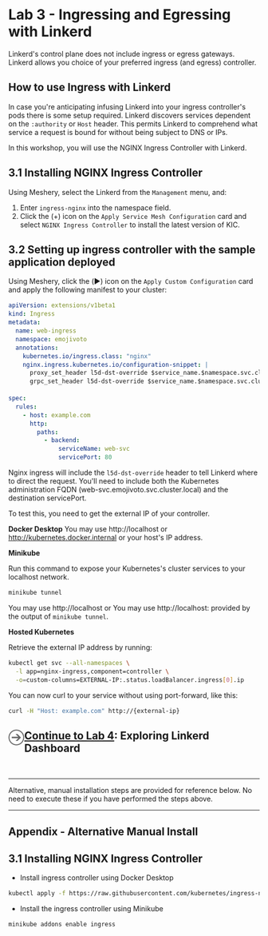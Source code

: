 # Lab 3 - Ingressing and Egressing with Linkerd

<!-- Services running on the Linkerd service mesh by default are not exposed outside the cluster. -->

Linkerd's control plane does not include ingress or egress gateways. Linkerd allows you choice of your preferred ingress (and egress) controller.

## How to use Ingress with Linkerd

In case you're anticipating infusing Linkerd into your ingress controller's pods there is some setup required. Linkerd discovers services dependent on the `:authority` or `Host` header. This permits Linkerd to comprehend what service a request is bound for without being subject to DNS or IPs.

In this workshop, you will use the NGINX Ingress Controller with Linkerd.

## 3.1 Installing NGINX Ingress Controller

Using Meshery, select the Linkerd from the `Management` menu, and:

1. Enter `ingress-nginx` into the namespace field.
1. Click the (+) icon on the `Apply Service Mesh Configuration` card and select `NGINX Ingress Controller` to install the latest version of KIC.

## 3.2 Setting up ingress controller with the sample application deployed

Using Meshery, click the (▶️) icon on the `Apply Custom Configuration` card and apply the following manifest to your cluster:

```yaml
apiVersion: extensions/v1beta1
kind: Ingress
metadata:
  name: web-ingress
  namespace: emojivoto
  annotations:
    kubernetes.io/ingress.class: "nginx"
    nginx.ingress.kubernetes.io/configuration-snippet: |
      proxy_set_header l5d-dst-override $service_name.$namespace.svc.cluster.local:$service_port;
      grpc_set_header l5d-dst-override $service_name.$namespace.svc.cluster.local:$service_port;

spec:
  rules:
    - host: example.com
      http:
        paths:
          - backend:
              serviceName: web-svc
              servicePort: 80
```
Nginx ingress will include the `l5d-dst-override` header to tell Linkerd where to direct the request. You'll need to include both the Kubernetes administration FQDN (web-svc.emojivoto.svc.cluster.local) and the destination servicePort.

To test this, you need to get the external IP of your controller. 

**Docker Desktop**
You may use http://localhost or http://kubernetes.docker.internal or your host's IP address.

**Minikube**

Run this command to expose your Kubernetes's cluster services to your localhost network.

```sh
minikube tunnel
```

You may use http://localhost or You may use http://localhost:<port> provided by the output of `minikube tunnel`.

**Hosted Kubernetes**

Retrieve the external IP address by running:

```sh
kubectl get svc --all-namespaces \
  -l app=nginx-ingress,component=controller \
  -o=custom-columns=EXTERNAL-IP:.status.loadBalancer.ingress[0].ip
```

You can now curl to your service without using port-forward, like this:

```sh
curl -H "Host: example.com" http://{external-ip}
```

<h2>
  <a href="../lab-4/README.md">
  <img src="../img/go.svg" width="32" height="32" align="left" />
  Continue to Lab 4</a>: Exploring Linkerd Dashboard
</h2>

<br />
<hr />

Alternative, manual installation steps are provided for reference below. No need to execute these if you have performed the steps above.

<hr />

## <a name="appendix"></a> Appendix - Alternative Manual Install

## 3.1 Installing NGINX Ingress Controller

- Install ingress controller using Docker Desktop

```sh
kubectl apply -f https://raw.githubusercontent.com/kubernetes/ingress-nginx/controller-v0.40.2/deploy/static/provider/cloud/deploy.yaml
```

- Install the ingress controller using Minikube

```sh
minikube addons enable ingress
```
